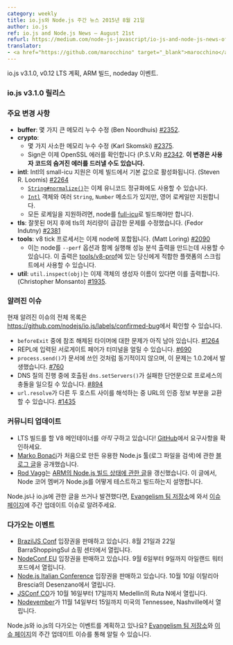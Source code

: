```yaml
---
category: weekly
title: io.js와 Node.js 주간 뉴스 2015년 8월 21일
author: io.js
ref: io.js and Node.js News — August 21st
refurl: https://medium.com/node-js-javascript/io-js-and-node-js-news-of-august-21st-6c8c49ff5cda
translator:
- <a href="https://github.com/marocchino" target="_blank">marocchino</a>
---
```


<!--
io.js v3.1.0 and the v0.12 LTS plan, ARM build, nodeday event.
-->

io.js v3.1.0, v0.12 LTS 계획, ARM 빌드, nodeday 이벤트.

<!--
### io.js v3.1.0 Release

### Notable changes

* **buffer**: Fixed a couple large memory leaks (Ben Noordhuis) [#2352](https://github.com/nodejs/node/pull/2352).
* **crypto**:
  - Fixed a couple of minor memory leaks (Karl Skomski) [#2375](https://github.com/nodejs/node/pull/2375).
  - Signing now checks for OpenSSL errors (P.S.V.R) [#2342](https://github.com/nodejs/node/pull/2342). **Note that this may expose previously hidden errors in user code.**
* **intl**: Intl support using small-icu is now enabled by default in builds (Steven R. Loomis) [#2264](https://github.com/nodejs/node/pull/2264).
  - [`String#normalize()`](https://developer.mozilla.org/en-US/docs/Web/JavaScript/Reference/Global_Objects/String/normalize) can now be used for unicode normalization.
  - The [`Intl`](https://developer.mozilla.org/en/docs/Web/JavaScript/Reference/Global_Objects/Intl) object and various `String` and `Number` methods are present, but only support the English locale.
  - For support of all locales, node must be built with [full-icu](https://github.com/nodejs/node#build-with-full-icu-support-all-locales-supported-by-icu).
* **tls**: Fixed tls throughput being much lower after an incorrect merge (Fedor Indutny) [#2381](https://github.com/nodejs/node/pull/2381).
* **tools**: The v8 tick processor now comes bundled with node (Matt Loring) [#2090](https://github.com/nodejs/node/pull/2090).
  - This can be used by producing performance profiling output by running node with `--perf`, then running your appropriate platform's script on the output as found in [tools/v8-prof](https://github.com/nodejs/node/tree/master/tools/v8-prof).
* **util**: `util.inspect(obj)` now prints the constructor name of the object if there is one (Christopher Monsanto) [#1935](https://github.com/nodejs/io.js/pull/1935).
-->

### io.js v3.1.0 릴리스

### 주요 변경 사항

* **buffer**: 몇 가지 큰 메모리 누수 수정 (Ben Noordhuis) [#2352](https://github.com/nodejs/node/pull/2352).
* **crypto**:
  - 몇 가지 사소한 메모리 누수 수정 (Karl Skomski) [#2375](https://github.com/nodejs/node/pull/2375).
  - Sign은 이제 OpenSSL 에러를 확인합니다 (P.S.V.R) [#2342](https://github.com/nodejs/node/pull/2342). **이 변경은 사용자 코드의 숨겨진 에러를 드러낼 수도 있습니다.**
* **intl**: Intl의 small-icu 지원은 이제 빌드에서 기본 값으로 활성화됩니다. (Steven R. Loomis) [#2264](https://github.com/nodejs/node/pull/2264)
  - [`String#normalize()`](https://developer.mozilla.org/en-US/docs/Web/JavaScript/Reference/Global_Objects/String/normalize)는 이제 유니코드 정규화에도 사용할 수 있습니다.
  - [`Intl`](https://developer.mozilla.org/en/docs/Web/JavaScript/Reference/Global_Objects/Intl) 객체와 여러 `String`, `Number` 메소드가 있지만, 영어 로케일만 지원합니다.
  - 모든 로케일을 지원하려면, node를 [full-icu](https://github.com/nodejs/node#build-with-full-icu-support-all-locales-supported-by-icu)로 빌드해야만 합니다.
* **tls**: 잘못된 머지 후에 tls의 처리량이 급감한 문제를 수정했습니다. (Fedor Indutny) [#2381](https://github.com/nodejs/node/pull/2381)
* **tools**: v8 tick 프로세서는 이제 node에 포합됩니다. (Matt Loring) [#2090](https://github.com/nodejs/node/pull/2090)
  - 이는 node를 `--perf` 옵션과 함께 실행해 성능 분석 출력을 만드는데 사용할 수 있습니다. 이 출력은 [tools/v8-prof](https://github.com/nodejs/node/tree/master/tools/v8-prof)에 있는 당신에게 적합한 플랫폼의 스크립트에서 사용할 수 있습니다.
* **util**: `util.inspect(obj)`는 이제 객체의 생성자 이름이 있다면 이를 출력합니다. (Christopher Monsanto) [#1935](https://github.com/nodejs/io.js/pull/1935).

<!--
### Known issues

See https://github.com/nodejs/io.js/labels/confirmed-bug for complete and current list of known issues.

* Some problems with unreferenced timers running during `beforeExit` are still to be resolved. See [#1264](https://github.com/nodejs/io.js/issues/1264).
* Surrogate pair in REPL can freeze terminal. [#690](https://github.com/nodejs/io.js/issues/690)
* `process.send()` is not synchronous as the docs suggest, a regression introduced in 1.0.2, see [#760](https://github.com/nodejs/io.js/issues/760).
* Calling `dns.setServers()` while a DNS query is in progress can cause the process to crash on a failed assertion. [#894](https://github.com/nodejs/io.js/issues/894)
* `url.resolve` may transfer the auth portion of the url when resolving between two full hosts, see [#1435](https://github.com/nodejs/io.js/issues/1435).
-->

### 알려진 이슈

현재 알려진 이슈의 전체 목록은
<https://github.com/nodejs/io.js/labels/confirmed-bug>에서 확인할 수 있습니다.

* `beforeExit` 중에 참조 해제된 타이머에 대한 문제가 아직 남아 있습니다. [#1264](https://github.com/nodejs/io.js/issues/1264)
* REPL에 입력된 서로게이트 페어가 터미널을 얼릴 수 있습니다. [#690](https://github.com/nodejs/io.js/issues/690)
* `process.send()`가 문서에 쓰인 것처럼 동기적이지 않으며, 이 문제는 1.0.2에서 발생했습니다. [#760](https://github.com/nodejs/io.js/issues/760)
* DNS 질의 진행 중에 호출된 `dns.setServers()`가 실패한 단언문으로 프로세스의 충돌을 일으킬 수 있습니다. [#894](https://github.com/nodejs/io.js/issues/894)
* `url.resolve`가 다른 두 호스트 사이를 해석하는 중 URL의 인증 정보 부분을 교환할 수 있습니다. [#1435](https://github.com/nodejs/io.js/issues/1435)

<!--
### Node.js v0.12 LTS plan has been shortened

* Node.js v0.12 LTS plan has been shortened to end at the end of 2016, because OpenSSL 1.0.1 LTS is scheduled until the end of 2016. The detail is [here](https://github.com/nodejs/LTS/pull/36).

### Community Updates

* We *still* need a V8 maintainer for our LTS build! Head on over [to GitHub](https://github.com/nodejs/LTS/issues/28) to see if the requirements match your capabilities.
* [Marko Bonaći](https://github.com/mbonaci) published [his blog post](http://blog.sematext.com/2015/07/15/logging-cli-writing-first-node-project/) about his first useful Node.js product which can search log files.
* [Rod Vagg](https://github.com/rvagg) updated [his post about the state of the Node.js build on ARM](https://medium.com/@rvagg/node-js-io-js-state-of-the-build-arm-2f24c18e1ab4). In the entry, Rod details how Node core members test and build Node.js for ARM hardware.

If you have spotted or written something about Node.js and io.js, do come over to our [Evangelism team repo](https://github.com/nodejs/evangelism) and suggest it on the [Issues page](https://github.com/nodejs/evangelism/issues), specifically the Weekly Updates issue.
-->

### 커뮤니티 업데이트

* LTS 빌드를 할 V8 메인테이너를 *아직* 구하고 있습니다! [GitHub](https://github.com/nodejs/LTS/issues/28)에서 요구사항을 확인하세요.
* [Marko Bonaći](https://github.com/mbonaci)가 처음으로 만든 유용한 Node.js 툴(로그 파일을 검색)에 관한 [블로그 글](http://blog.sematext.com/2015/07/15/logging-cli-writing-first-node-project/)을 공개했습니다.
* [Rod Vagg](https://github.com/rvagg)는 [ARM의 Node.js 빌드 상태에 관한 글](https://medium.com/@rvagg/node-js-io-js-state-of-the-build-arm-2f24c18e1ab4)을 갱신했습니다. 이 글에서, Node 코어 멤버가 Node.js를 어떻게 테스트하고 빌드하는지 설명합니다.

Node.js나 io.js에 관한 글을 쓰거나 발견했다면, [Evangelism 팀 저장소](https://github.com/nodejs/evangelism)에 와서 [이슈 페이지](https://github.com/nodejs/evangelism/issues)에 주간 업데이트 이슈로 알려주세요.

<!--

### Upcoming Events

* [BrazilJS Conf](http://braziljs.com.br/) tickets are on sale, August 21st - 22nd at Shopping Center BarraShoppingSul
* [nodeday](http://nodeday.com/) tickets are on sale, September 10th at Karnataka, India
* [NodeConf EU](http://nodeconf.eu/) tickets are on sale, September 6th - 9th at Waterford, Ireland
* [Node.js Italian Conference](http://nodejsconf.it/) tickets are on sale, October 10th at Desenzano - Brescia, Italy
* [JSConf CO](http://www.jsconf.co/), October 16th - 17th at Ruta N, Medellin
* [Nodevember](http://nodevember.org/?utm_source=io.js+and+Node.js+News&utm_medium=article), November 14th - 15th at Nashville, Tennessee, US.


Have an event about Node.js and io.js coming up? You can put your events here through the [Evangelism team repo](https://github.com/nodejs/evangelism) and announce it in the [Issues page](https://github.com/nodejs/evangelism/issues), specifically the Weekly Updates issue.
-->

### 다가오는 이벤트

* [BrazilJS Conf](http://braziljs.com.br/) 입장권을 판매하고 있습니다. 8월 21일과 22일 BarraShoppingSul 쇼핑 센터에서 열립니다.
* [NodeConf EU](http://nodeconf.eu/) 입장권을 판매하고 있습니다. 9월 6일부터 9일까지 아일랜드 워터포드에서 열립니다.
* [Node.js Italian Conference](http://nodejsconf.it/) 입장권을 판매하고 있습니다. 10월 10일 이탈리아 Brescia의 Desenzano에서 열립니다.
* [JSConf CO](http://www.jsconf.co/)가 10월 16일부터 17일까지 Medellin의 Ruta N에서 열립니다.
* [Nodevember](http://nodevember.org/?utm_source=io.js+and+Node.js+News&utm_medium=article)가 11월 14일부터 15일까지 미국의 Tennessee, Nashville에서 열립니다.

Node.js와 io.js의 다가오는 이벤트를 계획하고 있나요? [Evangelism 팀 저장소](https://github.com/nodejs/evangelism)와 [이슈 페이지](https://github.com/nodejs/evangelism/issues)의 주간 업데이트 이슈를 통해 알릴 수 있습니다.
